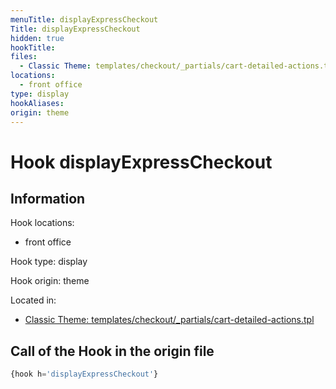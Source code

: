 ```yaml
---
menuTitle: displayExpressCheckout
Title: displayExpressCheckout
hidden: true
hookTitle: 
files:
  - Classic Theme: templates/checkout/_partials/cart-detailed-actions.tpl
locations:
  - front office
type: display
hookAliases:
origin: theme
---
```


# Hook displayExpressCheckout

## Information

Hook locations: 
  - front office

Hook type: display

Hook origin: theme

Located in: 
  - [Classic Theme: templates/checkout/_partials/cart-detailed-actions.tpl](https://github.com/PrestaShop/classic-theme/blob/develop/templates/checkout/_partials/cart-detailed-actions.tpl)

## Call of the Hook in the origin file

```php
{hook h='displayExpressCheckout'}
```